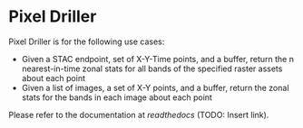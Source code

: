 # Pixel Driller

Pixel Driller is for the following use cases:

- Given a STAC endpoint, set of X-Y-Time points, and a buffer, return the
  n nearest-in-time zonal stats for all bands of the specified raster assets
  about each point
- Given a list of images, a set of X-Y points, and a buffer, return the
  zonal stats for the bands in each image about each point

Please refer to the documentation at _readthedocs_ (TODO: Insert link).
